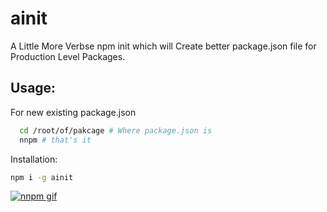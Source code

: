 # ainit

A Little More Verbse npm init which will Create better package.json file for
Production Level Packages.

## Usage:

For new existing package.json

```bash
  cd /root/of/pakcage # Where package.json is
  nnpm # that's it
```

Installation:

```bash
npm i -g ainit
```

[![nnpm gif](https://media.giphy.com/media/duEXHKHpGbCzKyZNfU/giphy.gif)](https://youtu.be/nvem5o5NkyY)
